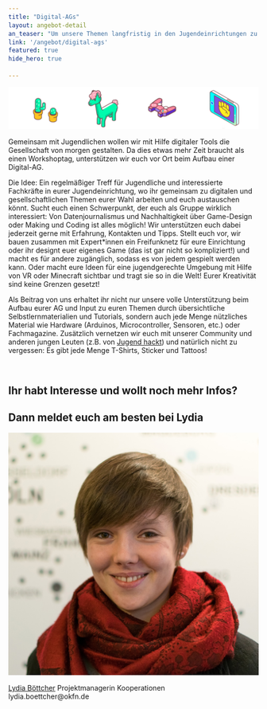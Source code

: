```yaml
---
title: "Digital-AGs"
layout: angebot-detail
an_teaser: "Um unsere Themen langfristig in den Jugendeinrichtungen zu verankern, unterstützen wir euch inhaltlich und organisatorisch bei der Gründung von regelmäßig stattfindenden AGs."
link: '/angebot/digital-ags'
featured: true
hide_hero: true

---
```

<img  class="img-responsive" src="/static/img/digital-ag.png" alt="Hoppenbrock CC BY-SA 4.0">

<p>
	Gemeinsam mit Jugendlichen wollen wir mit Hilfe digitaler Tools die Gesellschaft von morgen gestalten. Da dies etwas mehr Zeit braucht als einen Workshoptag, unterstützen wir euch vor Ort beim Aufbau einer Digital-AG.  
</p>
<p>
	Die Idee: Ein regelmäßiger Treff für Jugendliche und interessierte Fachkräfte in eurer Jugendeinrichtung, wo ihr gemeinsam zu digitalen und gesellschaftlichen Themen eurer Wahl arbeiten und euch austauschen könnt. Sucht euch einen Schwerpunkt, der euch als Gruppe wirklich interessiert: Von Datenjournalismus und Nachhaltigkeit über Game-Design oder Making und Coding ist alles möglich! Wir unterstützen euch dabei jederzeit gerne mit Erfahrung, Kontakten und Tipps. Stellt euch vor, wir bauen zusammen mit Expert*innen ein Freifunknetz für eure Einrichtung oder ihr designt euer eigenes Game (das ist gar nicht so kompliziert!) und macht es für andere zugänglich, sodass es von jedem gespielt werden kann. Oder macht eure Ideen für eine jugendgerechte Umgebung mit Hilfe von VR oder Minecraft sichtbar und tragt sie so in die Welt! Eurer Kreativität sind keine Grenzen gesetzt!
</p>
<p>
	Als Beitrag von uns erhaltet ihr nicht nur unsere volle Unterstützung beim Aufbau eurer AG und Input zu euren Themen durch übersichtliche Selbstlernmaterialien und Tutorials, sondern auch jede Menge nützliches Material wie Hardware (Arduinos, Microcontroller, Sensoren, etc.) oder Fachmagazine. Zusätzlich vernetzen wir euch mit unserer Community und anderen jungen Leuten (z.B. von <a  class="highlight-grey" href="https://jugendhackt.org">Jugend hackt</a>) und natürlich nicht zu vergessen: Es gibt jede Menge T-Shirts, Sticker und Tattoos!
</p>
<br>

<div class="fond__grey-bright join__statement">
    <div class="container text-center">
        <div class="row">
        	<h2>Ihr habt Interesse und wollt noch mehr Infos?</h2> 
        	<h2> Dann meldet euch am besten bei Lydia</h2>
			<div class="members justify-content-md-center">
    			<a class="members-image-wrap" href="mailto:lydia.boettcher@okfn.de"><img class="img-circle member-avatar" alt="Lydia Böttcher" src="/img/avatars/lydia.jpg"></a>
    		</div>
			<p>
    			<span class="speaker-name"><a class="text__blue" href="mailto:lydia.boettcher@okfn.de">Lydia Böttcher</a> </span>Projektmanagerin Kooperationen<br> lydia.boettcher@okfn.de
			</p>
		</div>
	</div>
</div>

